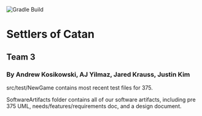 ![Gradle Build](https://github.com/yilmazaj/CSSE375Project//actions/workflows/gradle.yml/badge.svg)
# Settlers of Catan
## Team 3
### By Andrew Kosikowski, AJ Yilmaz, Jared Krauss, Justin Kim


src/test/NewGame contains most recent test files for 375.

SoftwareArtifacts folder contains all of our software artifacts, including pre 375 UML,
needs/features/requirements doc, and a design document.


